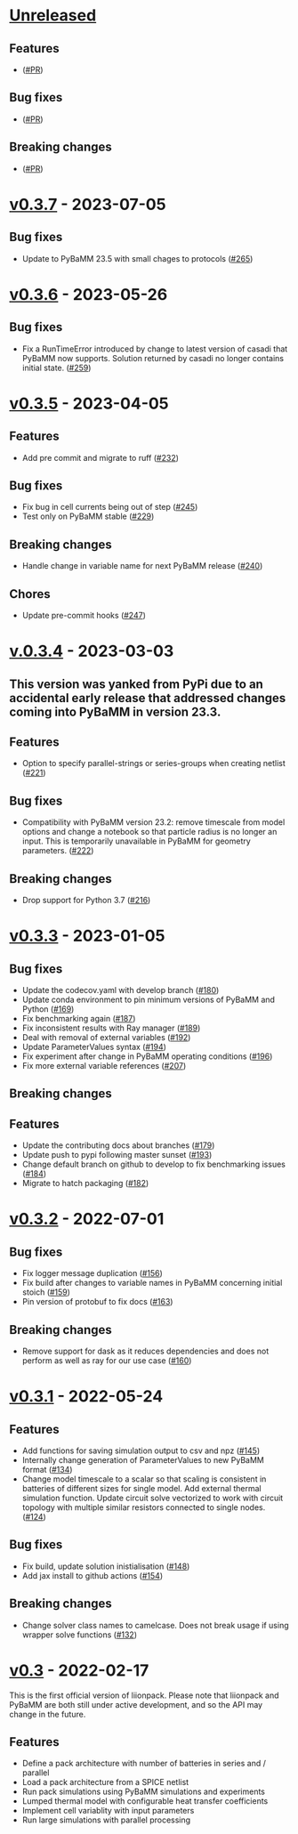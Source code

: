 # [Unreleased](https://github.com/pybamm-team/liionpack/)

## Features

- ([#PR](link))

## Bug fixes

- ([#PR](link))

## Breaking changes

- ([#PR](link))

# [v0.3.7](https://github.com/pybamm-team/liionpack/tree/v0.3.7) - 2023-07-05


## Bug fixes

- Update to PyBaMM 23.5 with small chages to protocols ([#265](https://github.com/pybamm-team/liionpack/pull/265))


# [v0.3.6](https://github.com/pybamm-team/liionpack/tree/v0.3.6) - 2023-05-26


## Bug fixes

- Fix a RunTimeError introduced by change to latest version of casadi that PyBaMM now supports. Solution returned by casadi no longer contains initial state. ([#259](https://github.com/pybamm-team/liionpack/pull/259))


# [v0.3.5](https://github.com/pybamm-team/liionpack/tree/v0.3.5) - 2023-04-05

## Features

- Add pre commit and migrate to ruff ([#232](https://github.com/pybamm-team/liionpack/pull/232))

## Bug fixes

- Fix bug in cell currents being out of step ([#245](https://github.com/pybamm-team/liionpack/pull/245))
- Test only on PyBaMM stable ([#229](https://github.com/pybamm-team/liionpack/pull/229))

## Breaking changes

- Handle change in variable name for next PyBaMM release ([#240](https://github.com/pybamm-team/liionpack/pull/240))

## Chores

- Update pre-commit hooks ([#247](https://github.com/pybamm-team/liionpack/pull/247))

# [v.0.3.4](https://github.com/pybamm-team/liionpack/tree/v.0.3.4) - 2023-03-03

## This version was yanked from PyPi due to an accidental early release that addressed changes coming into PyBaMM in version 23.3.

## Features

-   Option to specify parallel-strings or series-groups when creating netlist ([#221](https://github.com/pybamm-team/liionpack/pull/221))

## Bug fixes

-   Compatibility with PyBaMM version 23.2: remove timescale from model options and change a notebook so that particle radius is no longer an input. This is temporarily unavailable in PyBaMM for geometry parameters. ([#222](https://github.com/pybamm-team/liionpack/pull/221))

## Breaking changes

-   Drop support for Python 3.7 ([#216](https://github.com/pybamm-team/liionpack/pull/216))


# [v0.3.3](https://github.com/pybamm-team/liionpack/tree/v0.3.3) - 2023-01-05
## Bug fixes

-   Update the codecov.yaml with develop branch ([#180](https://github.com/pybamm-team/liionpack/pull/180))
-   Update conda environment to pin minimum versions of PyBaMM and Python ([#169](https://github.com/pybamm-team/liionpack/pull/169))
-   Fix benchmarking again ([#187](https://github.com/pybamm-team/liionpack/pull/187))
-   Fix inconsistent results with Ray manager ([#189](https://github.com/pybamm-team/liionpack/pull/189))
-   Deal with removal of external variables ([#192](https://github.com/pybamm-team/liionpack/pull/192))
-   Update ParameterValues syntax ([#194](https://github.com/pybamm-team/liionpack/pull/194))
-   Fix experiment after change in PyBaMM operating conditions ([#196](https://github.com/pybamm-team/liionpack/pull/196))
-   Fix more external variable references ([#207](https://github.com/pybamm-team/liionpack/pull/207))

## Breaking changes

## Features

-   Update the contributing docs about branches ([#179](https://github.com/pybamm-team/liionpack/pull/179))
-   Update push to pypi following master sunset ([#193](https://github.com/pybamm-team/liionpack/pull/193))
-   Change default branch on github to develop to fix benchmarking issues ([#184](https://github.com/pybamm-team/liionpack/pull/184))
-   Migrate to hatch packaging ([#182](https://github.com/pybamm-team/liionpack/pull/182))

# [v0.3.2](https://github.com/pybamm-team/liionpack/tree/v0.3.2) - 2022-07-01

## Bug fixes

-   Fix logger message duplication ([#156](https://github.com/pybamm-team/liionpack/pull/156))
-   Fix build after changes to variable names in PyBaMM concerning initial stoich ([#159](https://github.com/pybamm-team/liionpack/pull/159))
-   Pin version of protobuf to fix docs ([#163](https://github.com/pybamm-team/liionpack/pull/163))

## Breaking changes

-   Remove support for dask as it reduces dependencies and does not perform as well as ray for our use case ([#160](https://github.com/pybamm-team/liionpack/pull/160))

# [v0.3.1](https://github.com/pybamm-team/liionpack/tree/v0.3.1) - 2022-05-24

## Features

-   Add functions for saving simulation output to csv and npz ([#145](https://github.com/pybamm-team/liionpack/pull/145))
-   Internally change generation of ParameterValues to new PyBaMM format ([#134](https://github.com/pybamm-team/liionpack/pull/134))
-   Change model timescale to a scalar so that scaling is consistent in batteries of different sizes for single model. Add external thermal simulation function. Update circuit solve vectorized to work with circuit topology with multiple similar resistors connected to single nodes. ([#124](https://github.com/pybamm-team/liionpack/pull/124))

## Bug fixes

-   Fix build, update solution inistialisation ([#148](https://github.com/pybamm-team/liionpack/pull/148))
-   Add jax install to github actions ([#154](https://github.com/pybamm-team/liionpack/pull/154))

## Breaking changes

-   Change solver class names to camelcase. Does not break usage if using wrapper solve functions ([#132](https://github.com/pybamm-team/liionpack/pull/132))

# [v0.3](https://github.com/pybamm-team/liionpack/tree/v0.3) - 2022-02-17
This is the first official version of liionpack.
Please note that liionpack and PyBaMM are both still under active development, and so the API may change in the future.

## Features

- Define a pack architecture with number of batteries in series and / parallel
- Load a pack architecture from a SPICE netlist
- Run pack simulations using PyBaMM simulations and experiments
- Lumped thermal model with configurable heat transfer coefficients
- Implement cell variablity with input parameters
- Run large simulations with parallel processing
